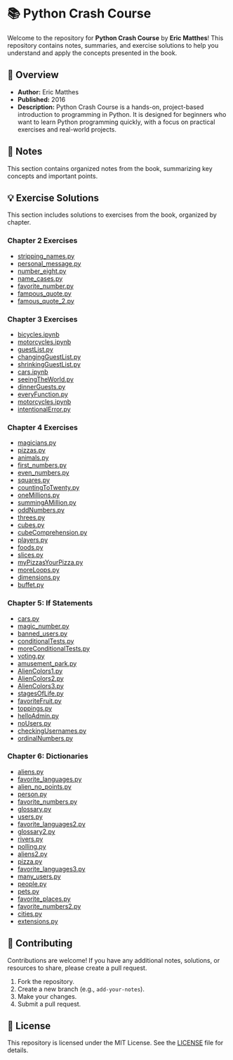 # 📚 Python Crash Course

Welcome to the repository for **Python Crash Course** by **Eric Matthes**! This repository contains notes, summaries, and exercise solutions to help you understand and apply the concepts presented in the book.

## 📖 Overview

* **Author:** Eric Matthes
* **Published:** 2016
* **Description:** Python Crash Course is a hands-on, project-based introduction to programming in Python. It is designed for beginners who want to learn Python programming quickly, with a focus on practical exercises and real-world projects.

## 📝 Notes

This section contains organized notes from the book, summarizing key concepts and important points.

## 💡 Exercise Solutions

This section includes solutions to exercises from the book, organized by chapter.

### Chapter 2 Exercises

* [stripping\_names.py](/Chapter2/stripping_names.py)
* [personal\_message.py](/Chapter2/personal_message.py)
* [number\_eight.py](/Chapter2/number_eight.py)
* [name\_cases.py](/Chapter2/name_cases.py)
* [favorite\_number.py](/Chapter2/favorite_number.py)
* [fampous\_quote.py](/Chapter2/famous_quote.py)
* [famous\_quote\_2.py](/Chapter2/famous_quote_2.py)

### Chapter 3 Exercises

* [bicycles.ipynb](/Chapter3/bicycles.ipynb)
* [motorcycles.ipynb](/Chapter3/motorcycles.ipynb)
* [guestList.py](/Chapter3/guestList.py)
* [changingGuestList.py](/Chapter3/changingGuestList.py)
* [shrinkingGuestList.py](/Chapter3/shrinkingGuestList.py)
* [cars.ipynb](/Chapter3/cars.ipynb)
* [seeingTheWorld.py](/Chapter3/seeingTheWorld.py)
* [dinnerGuests.py](/Chapter3/dinnerGuests.py)
* [everyFunction.py](/Chapter3/everyFunction.py)
* [motorcycles.ipynb](/Chapter3/motorcycles.ipynb)
* [intentionalError.py](/Chapter3/intentionalError.py)

### Chapter 4 Exercises

* [magicians.py](/Chapter4/magicians.py)
* [pizzas.py](/Chapter4/pizzas.py)
* [animals.py](/Chapter4/animals.py)
* [first\_numbers.py](/Chapter4/first_numbers.py)
* [even\_numbers.py](/Chapter4/even_numbers.py)
* [squares.py](/Chapter4/squares.py)
* [countingToTwenty.py](/Chapter4/countingToTwenty.py)
* [oneMillions.py](/Chapter4/oneMillion.py)
* [summingAMillion.py](/Chapter4/summingAMillion.py)
* [oddNumbers.py](/Chapter4/oddNumbers.py)
* [threes.py](/Chapter4/threes.py)
* [cubes.py](/Chapter4/cubes.py)
* [cubeComprehension.py](/Chapter4/cubeComprehension.py)
* [players.py](/Chapter4/players.py)
* [foods.py](/Chapter4/foods.py)
* [slices.py](/Chapter4/slices.py)
* [myPizzasYourPizza.py](/Chapter4/myPizzasYourPizza.py)
* [moreLoops.py](/Chapter4/moreLoops.py)
* [dimensions.py](/Chapter4/dimensions.py)
* [buffet.py](/Chapter4/buffet.py)

### Chapter 5: If Statements

* [cars.py](/Chapter5/cars.py)
* [magic_number.py](/Chapter5/magic_number.py)
* [banned_users.py](/Chapter5/banned_users.py)
* [conditionalTests.py](/Chapter5/conditionalTests.py)
* [moreConditionalTests.py](/Chapter5/moreConditionalTests.py)
* [voting.py](/Chapter5/voting.py)
* [amusement_park.py](/Chapter5/amusement_park.py)
* [AlienColors1.py](/Chapter5/AlienColors1.py)
* [AlienColors2.py](/Chapter5/AlienColors2.py)
* [AlienColors3.py](/Chapter5/AlienColors3.py)
* [stagesOfLife.py](/Chapter5/stagesOfLife.py)
* [favoriteFruit.py](/Chapter5/favoriteFruit.py)
* [toppings.py](/Chapter5/toppings.py)
* [helloAdmin.py](/Chapter5/helloAdmin.py)
* [noUsers.py](/Chapter5/noUsers.py)
* [checkingUsernames.py](/Chapter5/checkingUsernames.py)
* [ordinalNumbers.py](/Chapter5/ordinalNumbers.py)

### Chapter 6: Dictionaries

* [aliens.py](/Chapter6/aliens.py)
* [favorite_languages.py](/Chapter6/favorite_languages.py)
* [alien_no_points.py](/Chapter6/alien_no_points.py)
* [person.py](/Chapter6/person.py)
* [favorite_numbers.py](/Chapter6/favorite_numbers.py)
* [glossary.py](/Chapter6/glossary.py)
* [users.py](/Chapter6/users.py)
* [favorite_languages2.py](/Chapter6/favorite_languages2.py)
* [glossary2.py](/Chapter6/glossary2.py)
* [rivers.py](/Chapter6/rivers.py)
* [polling.py](/Chapter6/polling.py)
* [aliens2.py](/Chapter6/aliens2.py)
* [pizza.py](/Chapter6/pizza.py)
* [favorite_languages3.py](/Chapter6/favorite_languages3.py)
* [many_users.py](/Chapter6/many_users.py)
* [people.py](/Chapter6/people.py)
* [pets.py](/Chapter6/pets.py)
* [favorite_places.py](/Chapter6/favorite_places.py)
* [favorite_numbers2.py](/Chapter6/favorite_numbers2.py)
* [cities.py](/Chapter6/cities.py)
* [extensions.py](/Chapter6/extensions.py)

## 🤝 Contributing

Contributions are welcome! If you have any additional notes, solutions, or resources to share, please create a pull request.

1. Fork the repository.
2. Create a new branch (e.g., `add-your-notes`).
3. Make your changes.
4. Submit a pull request.

## 📄 License

This repository is licensed under the MIT License. See the [LICENSE](LICENSE) file for details.

